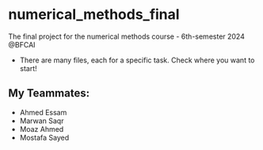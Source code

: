# numerical_methods_final
The final project for the numerical methods course - 6th-semester 2024 @BFCAI
- There are many files, each for a specific task. Check where you want to start!

## My Teammates:
- Ahmed Essam
- Marwan Saqr
- Moaz Ahmed
- Mostafa Sayed

